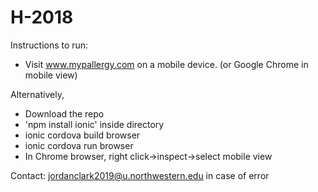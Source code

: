 
# H-2018

Instructions to run:
- Visit www.mypallergy.com on a mobile device. (or Google Chrome in mobile view)


Alternatively,
- Download the repo
- 'npm install ionic' inside directory
- ionic cordova build browser
- ionic cordova run browser
- In Chrome browser, right click->inspect->select mobile view

Contact: jordanclark2019@u.northwestern.edu in case of error
